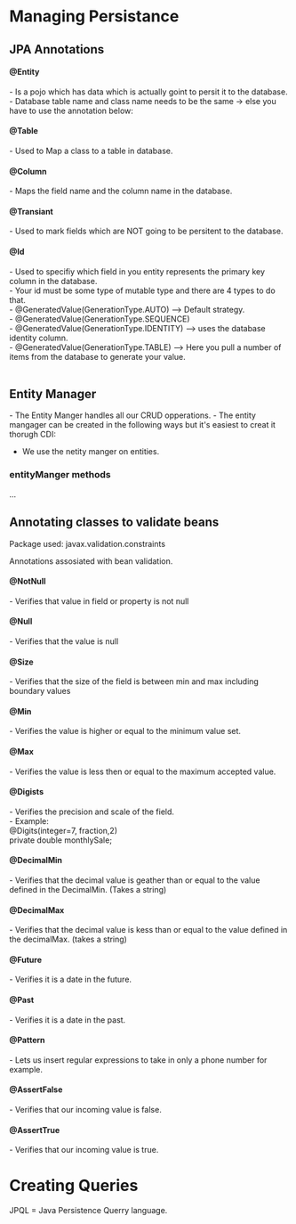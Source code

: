 <h1>Managing Persistance</h1>

<h2>JPA Annotations</h2>

<h4>@Entity</h4>
- Is a pojo which has data which is actually goint to persit it to the database.
- Database table name and class name needs to be the same -> else you have to use the annotation below:

<h4>@Table</h4>
- Used to Map a class to a table in database.

<h4>@Column</h4>
- Maps the field name and the column name in the database.

<h4>@Transiant</h4>
- Used to mark fields which are NOT going to be persitent to the database.

<h4>@Id</h4>
- Used to specifiy which field in you entity represents the primary key column in the database. <br>
- Your id must be some type of mutable type and there are 4 types to do that. <br>
    - @GeneratedValue(GenerationType.AUTO) --> Default strategy. <br>
    - @GeneratedValue(GenerationType.SEQUENCE) <br>
    - @GeneratedValue(GenerationType.IDENTITY) --> uses the database identity column. <br>
    - @GeneratedValue(GenerationType.TABLE) --> Here you pull a number of items from the database to generate your value. <br>

<br>
<h2>Entity Manager</h2>
- The Entity Manger handles all our CRUD opperations.
- The entity mangager can be created in the following ways but it's easiest to creat it thorugh CDI:

- We use the netity manger on entities.

<h3>entityManger methods</h3>
...

<br>
<h2>Annotating classes to validate beans</h2>
Package used:
javax.validation.constraints

Annotations assosiated with bean validation.<br>

<h4>@NotNull</h4>
- Verifies that value in field or property is not null

<h4>@Null</h4>
- Verifies that the value is null

<h4>@Size</h4>
- Verifies that the size of the field is between min and max including boundary values

<h4>@Min</h4>
- Verifies the value is higher or equal to the minimum value set.

<h4>@Max</h4>
- Verifies the value is less then or equal to the maximum accepted value.

<h4>@Digists</h4>
- Verifies the precision and scale of the field. <br>
- Example: <br>
@Digits(integer=7, fraction,2) <br>
private double monthlySale;

<h4>@DecimalMin</h4>
- Verifies that the decimal value is geather than or equal to the value defined in the DecimalMin. (Takes a string)

<h4>@DecimalMax</h4>
- Verifies that the decimal value is kess than or equal to the value defined in the decimalMax. (takes a string)

<h4>@Future</h4>
- Verifies it is a date in the future.
<h4>@Past</h4>
- Verifies it is a date in the past.

<h4>@Pattern</h4>
- Lets us insert regular expressions to take in only a phone number for example.

<h4>@AssertFalse</h4>
- Verifies that our incoming value is false.

<h4>@AssertTrue</h4>
- Verifies that our incoming value is true.

<br>
<h1>Creating Queries</h1>

JPQL = Java Persistence Querry language.
